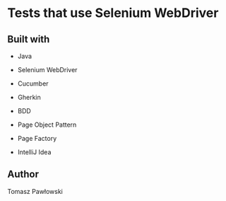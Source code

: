 # Tests that use Selenium WebDriver

## Built with
- Java
- Selenium WebDriver
- Cucumber
- Gherkin
- BDD
- Page Object Pattern
- Page Factory

- IntelliJ Idea

## Author
Tomasz Pawłowski

